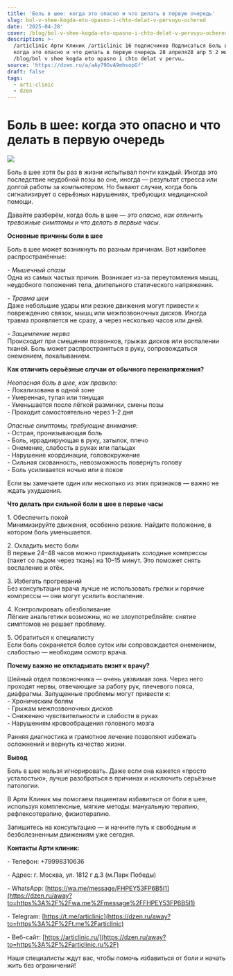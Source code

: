 ```yaml
---
title: 'Боль в шее: когда это опасно и что делать в первую очередь'
slug: bol-v-shee-kogda-eto-opasno-i-chto-delat-v-pervuyu-ochered
date: '2025-04-28'
cover: /blog/bol-v-shee-kogda-eto-opasno-i-chto-delat-v-pervuyu-ochered/cover.jpg
description: >-
  /articlinic Арти Клиник /articlinic 16 подписчиков Подписаться Боль в шее:
  когда это опасно и что делать в первую очередь 28 апреля28 апр 5 2 мин
  /blog/bol v shee kogda eto opasno i chto delat v pervu…
source: 'https://dzen.ru/a/aAy79OvA9mhsopGf'
draft: false
tags:
  - arti-clinic
  - dzen
---
```


# Боль в шее: когда это опасно и что делать в первую очередь

![](/blog/bol-v-shee-kogda-eto-opasno-i-chto-delat-v-pervuyu-ochered/img-0.jpg)

Боль в шее хотя бы раз в жизни испытывал почти каждый. Иногда это последствие неудобной позы во сне, иногда — результат стресса или долгой работы за компьютером. Но бывают случаи, когда боль сигнализирует о серьёзных нарушениях, требующих медицинской помощи.  
  
Давайте разберём, когда боль в шее — _это опасно, как отличить тревожные симптомы и что делать в первые часы._  
  
**Основные причины боли в шее**  
  
Боль в шее может возникнуть по разным причинам. Вот наиболее распространённые:  
  
_\- Мышечный спазм_  
Одна из самых частых причин. Возникает из-за переутомления мышц, неудобного положения тела, длительного статического напряжения.  
  
_\- Травма шеи_  
Даже небольшие удары или резкие движения могут привести к повреждению связок, мышц или межпозвоночных дисков. Иногда травма проявляется не сразу, а через несколько часов или дней.  
  
_\- Защемление нерва_  
Происходит при смещении позвонков, грыжах дисков или воспалении тканей. Боль может распространяться в руку, сопровождаться онемением, покалыванием.  
  
**Как отличить серьёзные случаи от обычного перенапряжения?**  
  
_Неопасная боль в шее, как правило:_  
\- Локализована в одной зоне  
\- Умеренная, тупая или тянущая  
\- Уменьшается после лёгкой разминки, смены позы  
\- Проходит самостоятельно через 1–2 дня  
  
_Опасные симптомы, требующие внимания:_  
\- Острая, пронизывающая боль  
\- Боль, иррадиирующая в руку, затылок, плечо  
\- Онемение, слабость в руках или пальцах  
\- Нарушение координации, головокружение  
\- Сильная скованность, невозможность повернуть голову  
\- Боль усиливается ночью или в покое  
  
Если вы замечаете один или несколько из этих признаков — важно не ждать ухудшения.  
  
**Что делать при сильной боли в шее в первые часы**  
  
1\. Обеспечить покой  
Минимизируйте движения, особенно резкие. Найдите положение, в котором боль уменьшается.  
  
2\. Охладить место боли  
В первые 24–48 часов можно прикладывать холодные компрессы (пакет со льдом через ткань) на 10–15 минут. Это поможет снять воспаление и отёк.  
  
3\. Избегать прогреваний  
Без консультации врача лучше не использовать грелки и горячие компрессы — они могут усилить воспаление.  
  
4\. Контролировать обезболивание  
Лёгкие анальгетики возможны, но не злоупотребляйте: снятие симптомов не решает проблему.  
  
5\. Обратиться к специалисту  
Если боль сохраняется более суток или сопровождается онемением, слабостью — необходим осмотр врача.  
  
**Почему важно не откладывать визит к врачу?**  
  
Шейный отдел позвоночника — очень уязвимая зона. Через него проходят нервы, отвечающие за работу рук, плечевого пояса, диафрагмы. Запущенные проблемы могут привести к:  
\- Хроническим болям  
\- Грыжам межпозвоночных дисков  
\- Снижению чувствительности и слабости в руках  
\- Нарушениям кровообращения головного мозга  
  
Ранняя диагностика и грамотное лечение позволяют избежать осложнений и вернуть качество жизни.  
  
**Вывод**  
  
Боль в шее нельзя игнорировать. Даже если она кажется «просто усталостью», лучше разобраться в причинах и исключить серьёзные патологии.  
  
В Арти Клиник мы помогаем пациентам избавиться от боли в шее, используя комплексные, мягкие методы: мануальную терапию, рефлексотерапию, физиотерапию.  
  
Запишитесь на консультацию — и начните путь к свободным и безболезненным движениям уже сегодня.  
  
**Контакты Арти клиник:**

\- Телефон: +79998310636

\- Адрес: г. Москва, ул. 1812 г д.3 (м.Парк Победы)

\- WhatsApp: [https://wa.me/message/FHPEY53FP6B5I1](https://dzen.ru/away?to=https%3A%2F%2Fwa.me%2Fmessage%2FFHPEY53FP6B5I1)

\- Telegram: [https://t.me/articlinic](https://dzen.ru/away?to=https%3A%2F%2Ft.me%2Farticlinic)

\- Веб-сайт: [https://articlinic.ru/](https://dzen.ru/away?to=https%3A%2F%2Farticlinic.ru%2F)

Наши специалисты ждут вас, чтобы помочь избавиться от боли и начать жить без ограничений!